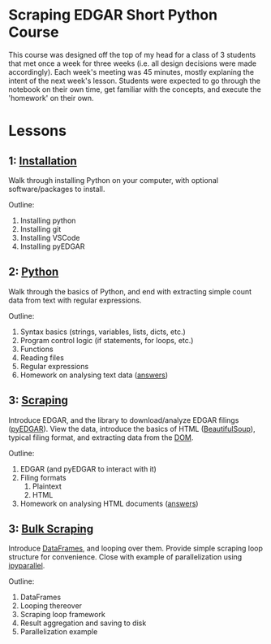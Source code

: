 # Scraping EDGAR Short Python Course

This course was designed off the top of my head for a class of 3 students that met once a week for three weeks (i.e. all design decisions were made accordingly).
Each week's meeting was 45 minutes, mostly explaning the intent of the next week's lesson.
Students were expected to go through the notebook on their own time, get familiar with the concepts, and execute the 'homework' on their own.

# Lessons

## 1: [Installation](notebooks/1_Installation.ipynb)

Walk through installing Python on your computer, with optional software/packages to install.

Outline:
  1. Installing python
  1. Installing git
  1. Installing VSCode
  1. Installing pyEDGAR


## 2: [Python](notebooks/2_Python.ipynb)

Walk through the basics of Python, and end with extracting simple count data from text with regular expressions.

Outline:
  1. Syntax basics (strings, variables, lists, dicts, etc.)
  1. Program control logic (if statements, for loops, etc.)
  1. Functions
  1. Reading files
  1. Regular expressions
  1. Homework on analysing text data ([answers](notebooks/2a_Python-answers.ipynb))
  
  

## 3: [Scraping](notebooks/3_Scraping.ipynb)

Introduce EDGAR, and the library to download/analyze EDGAR filings ([pyEDGAR](https://github.com/gaulinmp/pyedgar)).
View the data, introduce the basics of HTML ([BeautifulSoup](https://www.crummy.com/software/BeautifulSoup/bs4/doc/)), typical filing format, and extracting data from the [DOM](https://www.w3schools.com/js/js_htmldom.asp).

Outline:
  1. EDGAR (and pyEDGAR to interact with it)
  1. Filing formats
     1. Plaintext
     1. HTML
  1. Homework on analysing HTML documents ([answers](notebooks/3a_Scraping-answers.ipynb))
  

## 3: [Bulk Scraping](notebooks/4_Bulk_Scraping.ipynb)

Introduce [DataFrames](https://pandas.pydata.org/pandas-docs/stable/reference/api/pandas.DataFrame.html), and looping over them.
Provide simple scraping loop structure for convenience.
Close with example of parallelization using [ipyparallel](https://ipyparallel.readthedocs.io/en/latest/direct.html).

Outline:
  1. DataFrames
  1. Looping thereover
  1. Scraping loop framework
  1. Result aggregation and saving to disk
  1. Parallelization example
